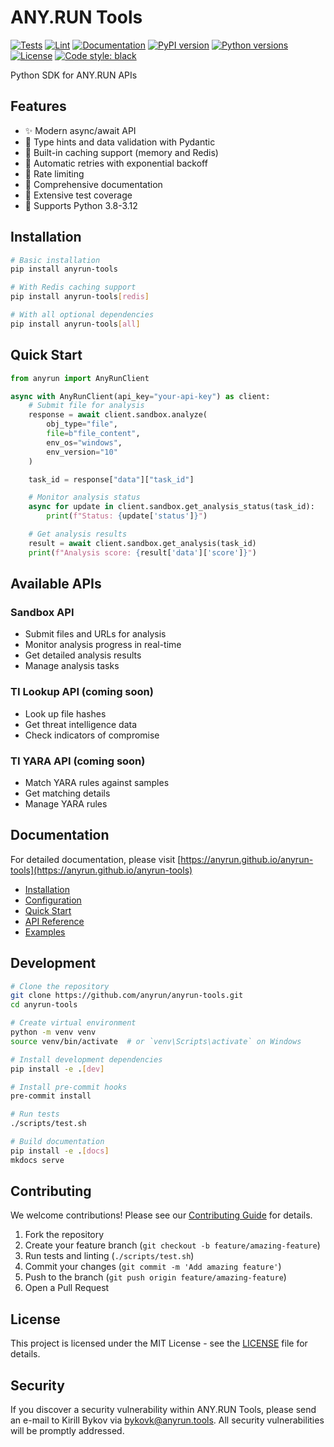 # ANY.RUN Tools

[![Tests](https://github.com/anyrun/anyrun-tools/actions/workflows/test.yml/badge.svg)](https://github.com/anyrun/anyrun-tools/actions/workflows/test.yml)
[![Lint](https://github.com/anyrun/anyrun-tools/actions/workflows/lint.yml/badge.svg)](https://github.com/anyrun/anyrun-tools/actions/workflows/lint.yml)
[![Documentation](https://github.com/anyrun/anyrun-tools/actions/workflows/docs.yml/badge.svg)](https://github.com/anyrun/anyrun-tools/actions/workflows/docs.yml)
[![PyPI version](https://badge.fury.io/py/anyrun-tools.svg)](https://badge.fury.io/py/anyrun-tools)
[![Python versions](https://img.shields.io/pypi/pyversions/anyrun-tools.svg)](https://pypi.org/project/anyrun-tools/)
[![License](https://img.shields.io/github/license/anyrun/anyrun-tools.svg)](https://github.com/anyrun/anyrun-tools/blob/main/LICENSE)
[![Code style: black](https://img.shields.io/badge/code%20style-black-000000.svg)](https://github.com/psf/black)

Python SDK for ANY.RUN APIs

## Features

- ✨ Modern async/await API
- 🚀 Type hints and data validation with Pydantic
- 💾 Built-in caching support (memory and Redis)
- 🔄 Automatic retries with exponential backoff
- 🚦 Rate limiting
- 📝 Comprehensive documentation
- 🧪 Extensive test coverage
- 🐍 Supports Python 3.8-3.12

## Installation

```bash
# Basic installation
pip install anyrun-tools

# With Redis caching support
pip install anyrun-tools[redis]

# With all optional dependencies
pip install anyrun-tools[all]
```

## Quick Start

```python
from anyrun import AnyRunClient

async with AnyRunClient(api_key="your-api-key") as client:
    # Submit file for analysis
    response = await client.sandbox.analyze(
        obj_type="file",
        file=b"file_content",
        env_os="windows",
        env_version="10"
    )

    task_id = response["data"]["task_id"]

    # Monitor analysis status
    async for update in client.sandbox.get_analysis_status(task_id):
        print(f"Status: {update['status']}")

    # Get analysis results
    result = await client.sandbox.get_analysis(task_id)
    print(f"Analysis score: {result['data']['score']}")
```

## Available APIs

### Sandbox API
- Submit files and URLs for analysis
- Monitor analysis progress in real-time
- Get detailed analysis results
- Manage analysis tasks

### TI Lookup API (coming soon)
- Look up file hashes
- Get threat intelligence data
- Check indicators of compromise

### TI YARA API (coming soon)
- Match YARA rules against samples
- Get matching details
- Manage YARA rules

## Documentation

For detailed documentation, please visit [https://anyrun.github.io/anyrun-tools](https://anyrun.github.io/anyrun-tools)

- [Installation](https://anyrun.github.io/anyrun-tools/getting-started/installation/)
- [Configuration](https://anyrun.github.io/anyrun-tools/getting-started/configuration/)
- [Quick Start](https://anyrun.github.io/anyrun-tools/getting-started/quickstart/)
- [API Reference](https://anyrun.github.io/anyrun-tools/api-reference/client/)
- [Examples](https://anyrun.github.io/anyrun-tools/examples/sandbox/file-analysis/)

## Development

```bash
# Clone the repository
git clone https://github.com/anyrun/anyrun-tools.git
cd anyrun-tools

# Create virtual environment
python -m venv venv
source venv/bin/activate  # or `venv\Scripts\activate` on Windows

# Install development dependencies
pip install -e .[dev]

# Install pre-commit hooks
pre-commit install

# Run tests
./scripts/test.sh

# Build documentation
pip install -e .[docs]
mkdocs serve
```

## Contributing

We welcome contributions! Please see our [Contributing Guide](CONTRIBUTING.md) for details.

1. Fork the repository
2. Create your feature branch (`git checkout -b feature/amazing-feature`)
3. Run tests and linting (`./scripts/test.sh`)
4. Commit your changes (`git commit -m 'Add amazing feature'`)
5. Push to the branch (`git push origin feature/amazing-feature`)
6. Open a Pull Request

## License

This project is licensed under the MIT License - see the [LICENSE](LICENSE) file for details.

## Security

If you discover a security vulnerability within ANY.RUN Tools, please send an e-mail to Kirill Bykov via [bykovk@anyrun.tools](mailto:bykovk@anyrun.tools). All security vulnerabilities will be promptly addressed.
